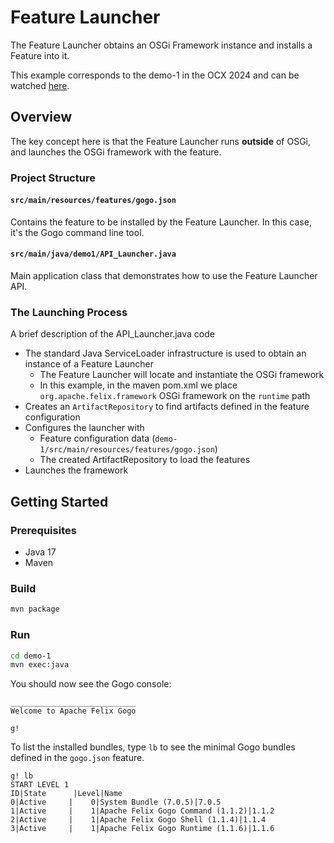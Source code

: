 # Feature Launcher

The Feature Launcher obtains an OSGi Framework instance and installs a Feature into it.

This example corresponds to the demo-1 in the OCX 2024 and can be watched [here](https://youtu.be/fukpqKdASas?si=InepGTb3nJ3RPAbh&t=859).

## Overview

The key concept here is that the Feature Launcher runs **outside** of OSGi, and launches the OSGi framework with the feature.

### Project Structure

#### `src/main/resources/features/gogo.json`  
  Contains the feature to be installed by the Feature Launcher. In this case, it's the Gogo command line tool.

#### `src/main/java/demo1/API_Launcher.java`  
  Main application class that demonstrates how to use the Feature Launcher API.

### The Launching Process

A brief description of the API_Launcher.java code

- The standard Java ServiceLoader infrastructure is used to obtain an instance of a Feature Launcher
    - The Feature Launcher will locate and instantiate the OSGi framework
    - In this example, in the maven pom.xml we place `org.apache.felix.framework` OSGi framework on the `runtime` path
- Creates an `ArtifactRepository` to find artifacts defined in the feature configuration
- Configures the launcher with
    - Feature configuration data (`demo-1/src/main/resources/features/gogo.json`)
    - The created ArtifactRepository to load the features
- Launches the framework


## Getting Started

### Prerequisites

- Java 17
- Maven

### Build

```bash
mvn package
```

### Run

```bash
cd demo-1
mvn exec:java
```

You should now see the Gogo console:
```
____________________________
Welcome to Apache Felix Gogo

g!
```

To list the installed bundles, type ```lb``` to see the minimal Gogo bundles defined in the `gogo.json` feature.
```
g! lb
START LEVEL 1
ID|State      |Level|Name
0|Active     |    0|System Bundle (7.0.5)|7.0.5
1|Active     |    1|Apache Felix Gogo Command (1.1.2)|1.1.2
2|Active     |    1|Apache Felix Gogo Shell (1.1.4)|1.1.4
3|Active     |    1|Apache Felix Gogo Runtime (1.1.6)|1.1.6
```